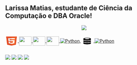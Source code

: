 
## Larissa Matias, estudante de Ciência da Computação e DBA Oracle!
  
<div align="center">
  <a href="https://github.com/lleitematias">
  <img height="180em" src="https://github-readme-stats.vercel.app/api?username=lleitematias&show_icons=true&theme=tokyonight&include_all_commits=true&count_private=true"/>
</div>
<div style="display: inline_block"><br>
  
  <img align="center" alt="" height="30" width="40" src="https://raw.githubusercontent.com/devicons/devicon/master/icons/html5/html5-original.svg">
  <img align="center" alt="" height="30" width="40" src="https://github.com/railwayapp/devicons/blob/main/static/i/css3.svg">
  <img align="center" alt="" height="30" width="40" src="https://github.com/railwayapp/devicons/blob/main/static/i/linux.svg">
  <img align="center" alt="" height="30" width="40" src="https://github.com/railwayapp/devicons/blob/main/static/i/python.svg">
  <img align="center" alt="Python" height="30" width="40" src="https://github.com/railwayapp/devicons/blob/main/static/i/java.svg">
 <img align="center" alt="Python" height="30" width="40" src="https://github.com/vorillaz/devicons/blob/master/!SVG/database.svg">
  <img align="center" alt="Python" height="30" width="40" src="https://github.com/railwayapp/devicons/blob/main/static/i/postgresql.svg">
  
</div> 

  ##
 
<div> 
    <a href="https://instagram.com/larissaleitem" target="_blank"><img src="https://img.shields.io/badge/-Instagram-%23E4405F?style=for-the-badge&logo=instagram&logoColor=white" target="_blank"></a>
 <a href="https://discord.com/channels/discll#0078" target="_blank"><img src="https://img.shields.io/badge/Discord-7289DA?style=for-the-badge&logo=discord&logoColor=white" target="_blank"></a> 
  <a href = "mailto:larissaleite22@gmail.com"><img src="https://img.shields.io/badge/-Gmail-%23333?style=for-the-badge&logo=gmail&logoColor=white" target="_blank"></a>
  <a href="https://www.linkedin.com/in/larissa-leite-04b649103/" target="_blank"><img src="https://img.shields.io/badge/-LinkedIn-%230077B5?style=for-the-badge&logo=linkedin&logoColor=white" target="_blank"></a> 
  
</div>
